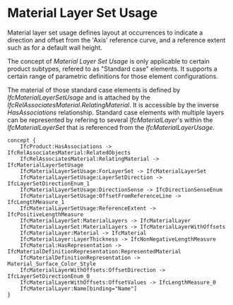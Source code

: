 Material Layer Set Usage
========================

Material layer set usage defines layout at occurrences to indicate a direction and offset from the 'Axis' reference curve, and a reference extent such as for a default wall height.

The concept of _Material Layer Set Usage_ is only applicable to certain product subtypes, refered to as "Standard case" elements. It supports a certain range of parametric definitions for those element configurations.

The material of those standard case elements is defined by _IfcMaterialLayerSetUsage_ and is attached by the _IfcRelAssociatesMaterial_._RelatingMaterial_. It is accessible by the inverse _HasAssociations_ relationship. Standard case elements with multiple layers can be represented by refering to several _IfcMaterialLayer_'s within the _IfcMaterialLayerSet_ that is referenced from the _IfcMaterialLayerUsage_.

```
concept {
    IfcProduct:HasAssociations -> IfcRelAssociatesMaterial:RelatedObjects
    IfcRelAssociatesMaterial:RelatingMaterial -> IfcMaterialLayerSetUsage
    IfcMaterialLayerSetUsage:ForLayerSet -> IfcMaterialLayerSet
    IfcMaterialLayerSetUsage:LayerSetDirection -> IfcLayerSetDirectionEnum_1
    IfcMaterialLayerSetUsage:DirectionSense -> IfcDirectionSenseEnum
    IfcMaterialLayerSetUsage:OffsetFromReferenceLine -> IfcLengthMeasure_1
    IfcMaterialLayerSetUsage:ReferenceExtent -> IfcPositiveLengthMeasure
    IfcMaterialLayerSet:MaterialLayers -> IfcMaterialLayer
    IfcMaterialLayerSet:MaterialLayers -> IfcMaterialLayerWithOffsets
    IfcMaterialLayer:Material -> IfcMaterial
    IfcMaterialLayer:LayerThickness -> IfcNonNegativeLengthMeasure
    IfcMaterial:HasRepresentation -> IfcMaterialDefinitionRepresentation:RepresentedMaterial
    IfcMaterialDefinitionRepresentation -> Material_Surface_Color_Style
    IfcMaterialLayerWithOffsets:OffsetDirection -> IfcLayerSetDirectionEnum_0
    IfcMaterialLayerWithOffsets:OffsetValues -> IfcLengthMeasure_0
    IfcMaterialLayer:Name[binding="Name"]
}
```
